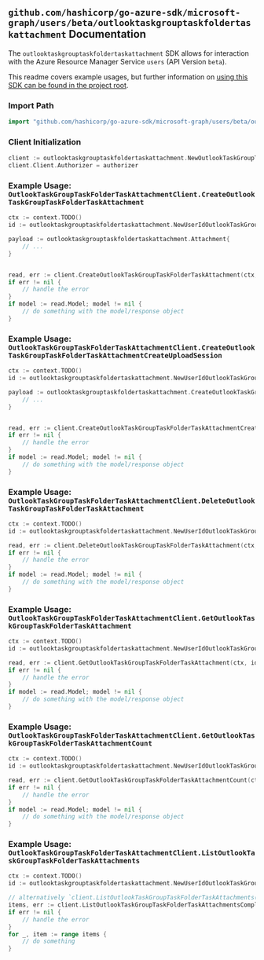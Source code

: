 
## `github.com/hashicorp/go-azure-sdk/microsoft-graph/users/beta/outlooktaskgrouptaskfoldertaskattachment` Documentation

The `outlooktaskgrouptaskfoldertaskattachment` SDK allows for interaction with the Azure Resource Manager Service `users` (API Version `beta`).

This readme covers example usages, but further information on [using this SDK can be found in the project root](https://github.com/hashicorp/go-azure-sdk/tree/main/docs).

### Import Path

```go
import "github.com/hashicorp/go-azure-sdk/microsoft-graph/users/beta/outlooktaskgrouptaskfoldertaskattachment"
```


### Client Initialization

```go
client := outlooktaskgrouptaskfoldertaskattachment.NewOutlookTaskGroupTaskFolderTaskAttachmentClientWithBaseURI("https://management.azure.com")
client.Client.Authorizer = authorizer
```


### Example Usage: `OutlookTaskGroupTaskFolderTaskAttachmentClient.CreateOutlookTaskGroupTaskFolderTaskAttachment`

```go
ctx := context.TODO()
id := outlooktaskgrouptaskfoldertaskattachment.NewUserIdOutlookTaskGroupIdTaskFolderIdTaskID("userIdValue", "outlookTaskGroupIdValue", "outlookTaskFolderIdValue", "outlookTaskIdValue")

payload := outlooktaskgrouptaskfoldertaskattachment.Attachment{
	// ...
}


read, err := client.CreateOutlookTaskGroupTaskFolderTaskAttachment(ctx, id, payload)
if err != nil {
	// handle the error
}
if model := read.Model; model != nil {
	// do something with the model/response object
}
```


### Example Usage: `OutlookTaskGroupTaskFolderTaskAttachmentClient.CreateOutlookTaskGroupTaskFolderTaskAttachmentCreateUploadSession`

```go
ctx := context.TODO()
id := outlooktaskgrouptaskfoldertaskattachment.NewUserIdOutlookTaskGroupIdTaskFolderIdTaskID("userIdValue", "outlookTaskGroupIdValue", "outlookTaskFolderIdValue", "outlookTaskIdValue")

payload := outlooktaskgrouptaskfoldertaskattachment.CreateOutlookTaskGroupTaskFolderTaskAttachmentCreateUploadSessionRequest{
	// ...
}


read, err := client.CreateOutlookTaskGroupTaskFolderTaskAttachmentCreateUploadSession(ctx, id, payload)
if err != nil {
	// handle the error
}
if model := read.Model; model != nil {
	// do something with the model/response object
}
```


### Example Usage: `OutlookTaskGroupTaskFolderTaskAttachmentClient.DeleteOutlookTaskGroupTaskFolderTaskAttachment`

```go
ctx := context.TODO()
id := outlooktaskgrouptaskfoldertaskattachment.NewUserIdOutlookTaskGroupIdTaskFolderIdTaskIdAttachmentID("userIdValue", "outlookTaskGroupIdValue", "outlookTaskFolderIdValue", "outlookTaskIdValue", "attachmentIdValue")

read, err := client.DeleteOutlookTaskGroupTaskFolderTaskAttachment(ctx, id)
if err != nil {
	// handle the error
}
if model := read.Model; model != nil {
	// do something with the model/response object
}
```


### Example Usage: `OutlookTaskGroupTaskFolderTaskAttachmentClient.GetOutlookTaskGroupTaskFolderTaskAttachment`

```go
ctx := context.TODO()
id := outlooktaskgrouptaskfoldertaskattachment.NewUserIdOutlookTaskGroupIdTaskFolderIdTaskIdAttachmentID("userIdValue", "outlookTaskGroupIdValue", "outlookTaskFolderIdValue", "outlookTaskIdValue", "attachmentIdValue")

read, err := client.GetOutlookTaskGroupTaskFolderTaskAttachment(ctx, id)
if err != nil {
	// handle the error
}
if model := read.Model; model != nil {
	// do something with the model/response object
}
```


### Example Usage: `OutlookTaskGroupTaskFolderTaskAttachmentClient.GetOutlookTaskGroupTaskFolderTaskAttachmentCount`

```go
ctx := context.TODO()
id := outlooktaskgrouptaskfoldertaskattachment.NewUserIdOutlookTaskGroupIdTaskFolderIdTaskID("userIdValue", "outlookTaskGroupIdValue", "outlookTaskFolderIdValue", "outlookTaskIdValue")

read, err := client.GetOutlookTaskGroupTaskFolderTaskAttachmentCount(ctx, id)
if err != nil {
	// handle the error
}
if model := read.Model; model != nil {
	// do something with the model/response object
}
```


### Example Usage: `OutlookTaskGroupTaskFolderTaskAttachmentClient.ListOutlookTaskGroupTaskFolderTaskAttachments`

```go
ctx := context.TODO()
id := outlooktaskgrouptaskfoldertaskattachment.NewUserIdOutlookTaskGroupIdTaskFolderIdTaskID("userIdValue", "outlookTaskGroupIdValue", "outlookTaskFolderIdValue", "outlookTaskIdValue")

// alternatively `client.ListOutlookTaskGroupTaskFolderTaskAttachments(ctx, id)` can be used to do batched pagination
items, err := client.ListOutlookTaskGroupTaskFolderTaskAttachmentsComplete(ctx, id)
if err != nil {
	// handle the error
}
for _, item := range items {
	// do something
}
```
